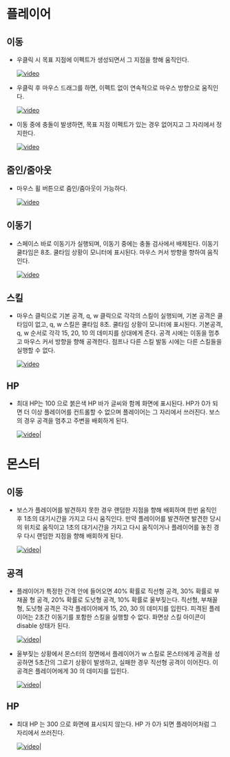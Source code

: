 # 플레이어
## 이동
* 우클릭 시 목표 지점에 이펙트가 생성되면서 그 지점을 향해 움직인다.

    [![video](https://img.youtube.com/vi/idr-f75ca-8/0.jpg)](https://www.youtube.com/watch?v=idr-f75ca-8)

* 우클릭 후 마우스 드래그를 하면, 이펙트 없이 연속적으로 마우스 방향으로 움직인다.

    [![video](https://img.youtube.com/vi/c5z-8Aq7CWU/0.jpg)](https://www.youtube.com/watch?v=c5z-8Aq7CWU)

* 이동 중에 충돌이 발생하면, 목표 지점 이펙트가 있는 경우 없어지고 그 자리에서 정지한다.

    [![video](https://img.youtube.com/vi/IThrRXisehE/0.jpg)](https://www.youtube.com/watch?v=IThrRXisehE)

## 줌인/줌아웃
* 마우스 휠 버튼으로 줌인/줌아웃이 가능하다.

    [![video](https://img.youtube.com/vi/mouuOAyXfGY/0.jpg)](https://www.youtube.com/watch?v=mouuOAyXfGY)

## 이동기
* 스페이스 바로 이동기가 실행되며, 이동기 중에는 충돌 검사에서 배제된다. 이동기 쿨타임은 8초. 쿨타임 상황이 모니터에 표시된다. 마우스 커서 방향을 향하여 움직인다.

    [![video](https://img.youtube.com/vi/glbuAqdA6MU/0.jpg)](https://www.youtube.com/watch?v=glbuAqdA6MU)

## 스킬
* 마우스 클릭으로 기본 공격, q, w 클릭으로 각각의 스킬이 실행되며, 기본 공격은 쿨타임이 없고, q, w 스킬은 쿨타임 8초. 쿨타임 상황이 모니터에 표시된다.
기본공격, q, w 순서로 각각 15, 20, 10 의 데미지를 상대에게 준다.
공격 시에는 이동을 멈추고 마우스 커서 방향을 향해 공격한다. 점프나 다른 스킬 발동 시에는 다른 스킬들을 실행할 수 없다.

    [![video](https://img.youtube.com/vi/e4J27O2lQHA/0.jpg)](https://www.youtube.com/watch?v=e4J27O2lQHA)

## HP
* 최대 HP는 100 으로 붉은색 HP 바가 글씨와 함께 화면에 표시된다. HP가 0가 되면 더 이상 플레이어를 컨트롤할 수 없으며 플레이어는 그 자리에서 쓰러진다. 보스의 경우 공격을 멈추고 주변을 배회하게 된다.

    [![video](https://img.youtube.com/vi/RpF3Uwk/0.jpg)](https://www.youtube.com/watch?v=4A3-RpF3Uwk)|

# 몬스터
## 이동
* 보스가 플레이어를 발견하지 못한 경우 랜덤한 지점을 향해 배회하며 한번 움직인 후 1초의 대기시간을 가지고 다시 움직인다. 만약 플레이어를 발견하면 발견한 당시의 위치로 움직이고 1초의 대기시간을 가지고 다시 움직이거나 플레이어를 놓친 경우 다시 랜덤한 지점을 향해 배회하게 된다.

    [![video](https://img.youtube.com/vi/uXzFdxIBYU8/0.jpg)](https://www.youtube.com/watch?v=uXzFdxIBYU8)|

## 공격
* 플레이어가 특정한 간격 안에 들어오면 40% 확률로 직선형 공격, 30% 확률로 부채꼴 형 공격, 20% 확률로 도넛형 공격, 10% 확률로 울부짖는다. 직선형, 부채꼴 형, 도넛형 공격은 각각 플레이어에게 15, 20, 30 의 데미지를 입힌다.
피격된 플레이어는 2초간 이동기를 포함한 스킬을 실행할 수 없다. 화면상 스킬 아이콘이 disable 상태가 된다.


    [![video](https://img.youtube.com/vi/YitXcNrzLm8/0.jpg)](https://www.youtube.com/watch?v=YitXcNrzLm8)|

* 울부짖는 상황에서 몬스터의 정면에서 플레이어가 w 스킬로 몬스터에게 공격을 성공하면 5초간의 그로기 상황이 발생하고, 실패한 경우 직선형 공격이 이어진다. 이 공격은 플레이어에게 30 의 데미지를 입힌다.

    [![video](https://img.youtube.com/vi/mY8DevQLvzc/0.jpg)](https://www.youtube.com/watch?v=mY8DevQLvzc)|

## HP
* 최대 HP 는 300 으로 화면에 표시되지 않는다. HP 가 0가 되면 플레이어처럼 그 자리에서 쓰러진다.

    [![video](https://img.youtube.com/vi/IThrRXisehE/0.jpg)](https://www.youtube.com/watch?v=IThrRXisehE)|

